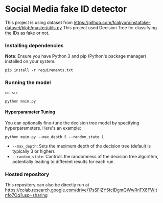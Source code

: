 # Social Media fake ID detector

This project is using dataset from https://github.com/fcakyon/instafake-dataset/blob/master/utils.py
This project used Decision Tree for classifying the IDs as fake or not.

### Installing dependencies
**Note**: Ensure you have Python 3 and pip (Python's package manager) installed on your system.
```
pip install -r requirements.txt
```

### Running the model
```
cd src
```
```
python main.py
```
#### Hyperparameter Tuning
You can optionally fine-tune the decision tree model by specifying hyperparameters. Here's an example:
```
python main.py --max_depth 5 --random_state 1
```
* `--max_depth`: Sets the maximum depth of the decision tree (default is typically 3 or higher).
* `--random_state`: Controls the randomness of the decision tree algorithm, potentially leading to different results for each run.

### Hosted repository
This repository can also be directly run at https://colab.research.google.com/drive/17sSFlZY5fcIDgmQWwRnTX8FWItnfo7Oq?usp=sharing
